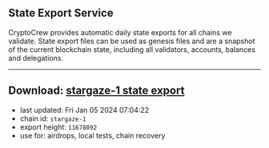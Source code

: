 ## State Export Service
CryptoCrew provides automatic daily state exports for all chains we validate. State export files can be used as genesis files and are a snapshot of the current blockchain state, including all validators, accounts, balances and delegations.

---
**Download: [stargaze-1 state export](https://dl.ccvalidators.com/SERVICE/stargaze/stargaze-1_export_11678092.json)**
---

- last updated: Fri Jan 05 2024 07:04:22
- chain id: `stargaze-1`
- export height: `11678092`
- use for: airdrops, local tests, chain recovery
